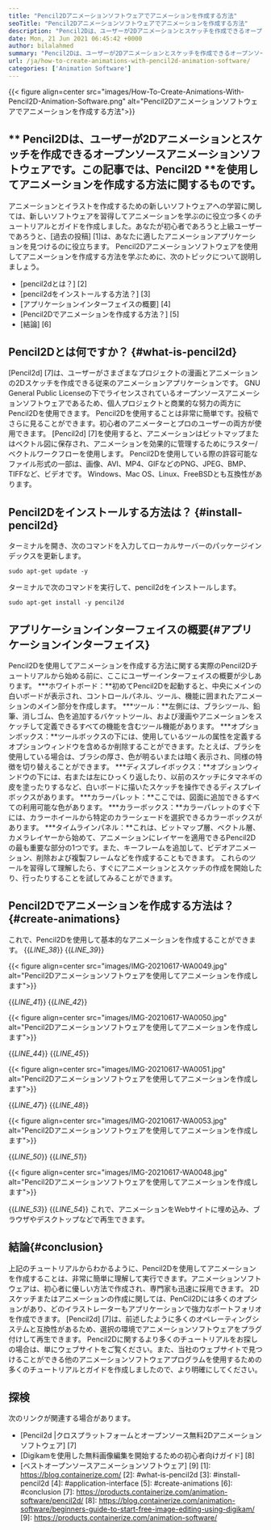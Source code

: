 ```yaml
---
title: "Pencil2Dアニメーションソフトウェアでアニメーションを作成する方法" 
seoTitle: "Pencil2Dアニメーションソフトウェアでアニメーションを作成する方法" 
description: "Pencil2Dは、ユーザーが2Dアニメーションとスケッチを作成できるオープンソースアニメーションソフトウェアです。この記事では、Pencil2Dを使用してアニメーションを作成する方法に関するものです。" 
date: Mon, 21 Jun 2021 06:45:42 +0000
author: bilalahmed
summary: "Pencil2Dは、ユーザーが2Dアニメーションとスケッチを作成できるオープンソースアニメーションソフトウェアです。この記事では、Pencil2Dを使用してアニメーションを作成する方法に関するものです。" 
url: /ja/how-to-create-animations-with-pencil2d-animation-software/
categories: ['Animation Software']
---
```


{{< figure align=center src="images/How-To-Create-Animations-With-Pencil2D-Animation-Software.png" alt="Pencil2Dアニメーションソフトウェアでアニメーションを作成する方法">}}


## ** Pencil2Dは、ユーザーが2Dアニメーションとスケッチを作成できるオープンソースアニメーションソフトウェアです。この記事では、Pencil2D **を使用してアニメーションを作成する方法に関するものです。
アニメーションとイラストを作成するための新しいソフトウェアへの学習に関しては、新しいソフトウェアを習得してアニメーションを学ぶのに役立つ多くのチュートリアルとガイドを作成しました。あなたが初心者であろうと上級ユーザーであろうと、[過去の投稿] [1]は、あなたに適したアニメーションアプリケーションを見つけるのに役立ちます。 Pencil2Dアニメーションソフトウェアを使用してアニメーションを作成する方法を学ぶために、次のトピックについて説明しましょう。
  * [pencil2dとは？] [2]
  * [pencil2dをインストールする方法？] [3]
  * [アプリケーションインターフェイスの概要] [4]
  * [Pencil2Dでアニメーションを作成する方法？] [5]
  * [結論] [6]

## Pencil2Dとは何ですか？ {#what-is-pencil2d}
[Pencil2d] [7]は、ユーザーがさまざまなプロジェクトの漫画とアニメーションの2Dスケッチを作成できる従来のアニメーションアプリケーションです。 GNU General Public Licenseの下でライセンスされているオープンソースアニメーションソフトウェアであるため、個人プロジェクトと商業的な努力の両方にPencil2Dを使用できます。 Pencil2Dを使用することは非常に簡単です。投稿でさらに見ることができます。初心者のアニメーターとプロのユーザーの両方が使用できます。
[Pencil2d] [7]を使用すると、アニメーションはビットマップまたはベクトル図に保存され、アニメーションを効果的に管理するためにラスター/ベクトルワークフローを使用します。 Pencil2Dを使用している際の許容可能なファイル形式の一部は、画像、AVI、MP4、GIFなどのPNG、JPEG、BMP、TIFFなど、ビデオです。 Windows、Mac OS、Linux、FreeBSDとも互換性があります。

## Pencil2Dをインストールする方法は？ {#install-pencil2d}
ターミナルを開き、次のコマンドを入力してローカルサーバーのパッケージインデックスを更新します。
```
sudo apt-get update -y

```
ターミナルで次のコマンドを実行して、pencil2dをインストールします。
```
sudo apt-get install -y pencil2d

```

## アプリケーションインターフェイスの概要{#アプリケーションインターフェイス}
Pencil2Dを使用してアニメーションを作成する方法に関する実際のPencil2Dチュートリアルから始める前に、ここにユーザーインターフェイスの概要が少しあります。
  ***ホワイトボード：**初めてPencil2Dを起動すると、中央にメインの白いボードが表示され、コントロールパネル、ツール、機能に囲まれたアニメーションのメイン部分を作成します。
  ***ツール：**左側には、ブラシツール、鉛筆、消しゴム、色を追加するバケットツール、および漫画やアニメーションをスケッチして定義できるすべての機能を含むツール機能があります。
  ***オプションボックス：**ツールボックスの下には、使用しているツールの属性を定義するオプションウィンドウを含めるか削除することができます。たとえば、ブラシを使用している場合は、ブラシの厚さ、色が明るいまたは暗く表示され、同様の特徴を切り替えることができます。
  ***ディスプレイボックス：**オプションウィンドウの下には、右または左にひっくり返したり、以前のスケッチにタマネギの皮を塗ったりするなど、白いボードに描いたスケッチを操作できるディスプレイボックスがあります。
  ***カラーパレット：**ここでは、図面に追加できるすべての利用可能な色があります。
  ***カラーボックス：**カラーパレットのすぐ下には、カラーホイールから特定のカラーシェードを選択できるカラーボックスがあります。
  ***タイムラインパネル：**これは、ビットマップ層、ベクトル層、カメラレイヤーから始めて、アニメーションにレイヤーを適用できるPencil2Dの最も重要な部分の1つです。また、キーフレームを追加して、ビデオアニメーション、削除および複製フレームなどを作成することもできます。
これらのツールを習得して理解したら、すぐにアニメーションとスケッチの作成を開始したり、行ったりすることを試してみることができます。

## Pencil2Dでアニメーションを作成する方法は？ {#create-animations}
これで、Pencil2Dを使用して基本的なアニメーションを作成することができます。
{{_LINE_38_}}
{{_LINE_39_}}

{{< figure align=center src="images/IMG-20210617-WA0049.jpg" alt="Pencil2Dアニメーションソフトウェアを使用してアニメーションを作成します">}}

{{_LINE_41_}}
{{_LINE_42_}}

{{< figure align=center src="images/IMG-20210617-WA0050.jpg" alt="Pencil2Dアニメーションソフトウェアを使用してアニメーションを作成します">}}

{{_LINE_44_}}
{{_LINE_45_}}

{{< figure align=center src="images/IMG-20210617-WA0051.jpg" alt="Pencil2Dアニメーションソフトウェアを使用してアニメーションを作成します">}}

{{_LINE_47_}}
{{_LINE_48_}}

{{< figure align=center src="images/IMG-20210617-WA0053.jpg" alt="Pencil2Dアニメーションソフトウェアを使用してアニメーションを作成します">}}

{{_LINE_50_}}
{{_LINE_51_}}

{{< figure align=center src="images/IMG-20210617-WA0048.jpg" alt="Pencil2Dアニメーションソフトウェアを使用してアニメーションを作成します">}}

{{_LINE_53_}}
{{_LINE_54_}}
これで、アニメーションをWebサイトに埋め込み、ブラウザやデスクトップなどで再生できます。

## 結論{#conclusion}
上記のチュートリアルからわかるように、Pencil2Dを使用してアニメーションを作成することは、非常に簡単に理解して実行できます。アニメーションソフトウェアは、初心者に優しい方法で作成され、専門家も迅速に採用できます。 2Dスケッチまたはアニメーションの作成に関しては、PenCil2Dには多くのオプションがあり、どのイラストレーターもアプリケーションで強力なポートフォリオを作成できます。
[Pencil2d] [7]は、前述したように多くのオペレーティングシステムと互換性があるため、選択の環境でアニメーションソフトウェアをプラグ付けして再生できます。 Pencil2Dに関するより多くのチュートリアルをお探しの場合は、単にウェブサイトをご覧ください。また、当社のウェブサイトで見つけることができる他のアニメーションソフトウェアプログラムを使用するための多くのチュートリアルとガイドを作成しましたので、より明確にしてください。

## 探検
次のリンクが関連する場合があります。
  * [Pencil2d |クロスプラットフォームとオープンソース無料2Dアニメーションソフトウェア] [7]
  * [Digikamを使用した無料画像編集を開始するための初心者向けガイド] [8]
  * [ベストオープンソースアニメーションソフトウェア] [9]
[1]: https://blog.containerize.com/
[2]: #what-is-pencil2d
[3]: #install-pencil2d
[4]: #application-interface
[5]: #create-animations
[6]: #conclusion
[7]: https://products.containerize.com/animation-software/pencil2d/
[8]: https://blog.containerize.com/animation-software/beginners-guide-to-start-free-image-editing-using-digikam/
[9]: https://products.containerize.com/animation-software/
